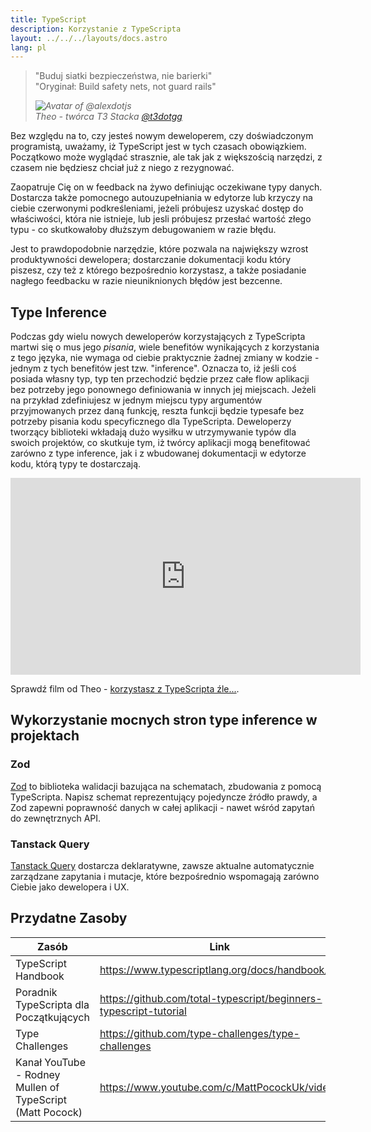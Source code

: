 ```yaml
---
title: TypeScript
description: Korzystanie z TypeScripta
layout: ../../../layouts/docs.astro
lang: pl
---
```


<blockquote className="w-full relative border-l-4 italic bg-t3-purple-200 dark:text-t3-purple-50 text-zinc-900 dark:bg-t3-purple-300/20 p-2 rounded-md text-sm my-3 border-neutral-500 quote">
  <div className="relative w-fit flex items-center justify-center p-1">
    <p className="mb-4 text-lg">
      <span aria-hidden="true">&quot;</span>Buduj siatki bezpieczeństwa, nie barierki<span aria-hidden="true">&quot;</span>
      <br />
      <span className="text-xs opacity-70"><span aria-hidden="true">&quot;</span>Oryginał: Build safety nets, not guard rails<span aria-hidden="true">&quot;</span></span>
    </p>
  </div>
  <cite className="flex items-center justify-end pr-4 pb-2">
    <img
      alt="Avatar of @alexdotjs"
      className="w-12 mr-4 rounded-full bg-neutral-500"
      src="/images/theo_300x300.webp"
    />
    <div className="flex flex-col items-start not-italic">
      <span className=" text-sm font-semibold">Theo - twórca T3 Stacka</span>
      <a
        href="https://twitter.com/t3dotgg"
        target="_blank"
        rel="noopener noreferrer"
        className="text-sm"
      >
        @t3dotgg
      </a>
    </div>
  </cite>
</blockquote>

Bez względu na to, czy jesteś nowym deweloperem, czy doświadczonym programistą, uważamy, iż TypeScript jest w tych czasach obowiązkiem. Początkowo może wyglądać strasznie, ale tak jak z większością narzędzi, z czasem nie będziesz chciał już z niego z rezygnować.

Zaopatruje Cię on w feedback na żywo definiując oczekiwane typy danych. Dostarcza także pomocnego autouzupełniania w edytorze lub krzyczy na ciebie czerwonymi podkreśleniami, jeżeli próbujesz uzyskać dostęp do właściwości, która nie istnieje, lub jesli próbujesz przesłać wartość złego typu - co skutkowałoby dłuższym debugowaniem w razie błędu.

Jest to prawdopodobnie narzędzie, które pozwala na największy wzrost produktywności dewelopera; dostarczanie dokumentacji kodu który piszesz, czy też z którego bezpośrednio korzystasz, a także posiadanie nagłego feedbacku w razie nieuniknionych błędów jest bezcenne.

## Type Inference

Podczas gdy wielu nowych deweloperów korzystających z TypeScripta martwi się o mus jego _pisania_, wiele benefitów wynikających z korzystania z tego języka, nie wymaga od ciebie praktycznie żadnej zmiany w kodzie - jednym z tych benefitów jest tzw. "inference". Oznacza to, iż jeśli coś posiada własny typ, typ ten przechodzić będzie przez całe flow aplikacji bez potrzeby jego ponownego definiowania w innych jej miejscach. Jeżeli na przykład zdefiniujesz w jednym miejscu typy argumentów przyjmowanych przez daną funkcję, reszta funkcji będzie typesafe bez potrzeby pisania kodu specyficznego dla TypeScripta. Deweloperzy tworzący biblioteki wkładają dużo wysiłku w utrzymywanie typów dla swoich projektów, co skutkuje tym, iż twórcy aplikacji mogą benefitować zarówno z type inference, jak i z wbudowanej dokumentacji w edytorze kodu, którą typy te dostarczają.

<div class="embed">
<iframe width="560" height="315" src="https://www.youtube.com/embed/RmGHnYUqQ4k" title="You might be using Typescript wrong" frameborder="0" allow="accelerometer; autoplay; clipboard-write; encrypted-media; gyroscope; picture-in-picture" allowfullscreen></iframe>
</div>

Sprawdź film od Theo - [korzystasz z TypeScripta źle...](https://www.youtube.com/watch?v=RmGHnYUqQ4k).

## Wykorzystanie mocnych stron type inference w projektach

### Zod

[Zod](https://github.com/colinhacks/zod) to biblioteka walidacji bazująca na schematach, zbudowania z pomocą TypeScripta. Napisz schemat reprezentujący pojedyncze źródło prawdy, a Zod zapewni poprawność danych w całej aplikacji - nawet wśród zapytań do zewnętrznych API.

### Tanstack Query

[Tanstack Query](https://tanstack.com/query/v4/) dostarcza deklaratywne, zawsze aktualne automatycznie zarządzane zapytania i mutacje, które bezpośrednio wspomagają zarówno Ciebie jako dewelopera i UX.

## Przydatne Zasoby

| Zasób                                                     | Link                                                              |
| --------------------------------------------------------- | ----------------------------------------------------------------- |
| TypeScript Handbook                                       | https://www.typescriptlang.org/docs/handbook/                     |
| Poradnik TypeScripta dla Początkujących                   | https://github.com/total-typescript/beginners-typescript-tutorial |
| Type Challenges                                           | https://github.com/type-challenges/type-challenges                |
| Kanał YouTube - Rodney Mullen of TypeScript (Matt Pocock) | https://www.youtube.com/c/MattPocockUk/videos                     |
